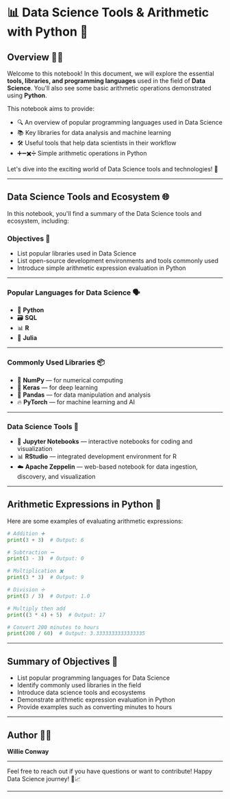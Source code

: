 # 📊 Data Science Tools & Arithmetic with Python 🐍

## Overview 👋🏿

Welcome to this notebook! In this document, we will explore the essential **tools, libraries, and programming languages** used in the field of **Data Science**. You'll also see some basic arithmetic operations demonstrated using **Python**.

This notebook aims to provide:

* 🔍 An overview of popular programming languages used in Data Science
* 📚 Key libraries for data analysis and machine learning
* 🛠️ Useful tools that help data scientists in their workflow
* ➕➖✖️➗ Simple arithmetic operations in Python

Let's dive into the exciting world of Data Science tools and technologies! 🚀

---

## Data Science Tools and Ecosystem 🌐

In this notebook, you'll find a summary of the Data Science tools and ecosystem, including:

### Objectives 🎯

* List popular libraries used in Data Science
* List open-source development environments and tools commonly used
* Introduce simple arithmetic expression evaluation in Python

---

### Popular Languages for Data Science 🗣️

* 🐍 **Python**
* 🗃️ **SQL**
* 📊 **R**
* 🔣 **Julia**

---

### Commonly Used Libraries 📦

* 🔢 **NumPy** — for numerical computing
* 🧠 **Keras** — for deep learning
* 🐼 **Pandas** — for data manipulation and analysis
* 🔥 **PyTorch** — for machine learning and AI

---

### Data Science Tools 🧰

* 📓 **Jupyter Notebooks** — interactive notebooks for coding and visualization
* 📊 **RStudio** — integrated development environment for R
* ☁️ **Apache Zeppelin** — web-based notebook for data ingestion, discovery, and visualization

---

## Arithmetic Expressions in Python 🧮

Here are some examples of evaluating arithmetic expressions:

```python
# Addition ➕
print(3 + 3)  # Output: 6

# Subtraction ➖
print(3 - 3)  # Output: 0

# Multiplication ✖️
print(3 * 3)  # Output: 9

# Division ➗
print(3 / 3)  # Output: 1.0

# Multiply then add
print((3 * 4) + 5)  # Output: 17

# Convert 200 minutes to hours
print(200 / 60)  # Output: 3.3333333333333335
```

---

## Summary of Objectives 📌

* List popular programming languages for Data Science
* Identify commonly used libraries in the field
* Introduce data science tools and ecosystems
* Demonstrate arithmetic expression evaluation in Python
* Provide examples such as converting minutes to hours

---

## Author ✍🏿

**Willie Conway**

---

Feel free to reach out if you have questions or want to contribute! Happy Data Science journey! 🎉📈

---



